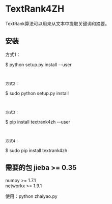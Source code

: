 ﻿# TextRank4ZH

TextRank算法可以用来从文本中提取关键词和摘要。
## 安装

方式1：

$ python setup.py install --user
```


方式2：
```
$ sudo python setup.py install
```


方式3：
```
$ pip install textrank4zh --user
```


方式4：
```
$ sudo pip install textrank4zh


## 需要的包 jieba >= 0.35  
numpy >= 1.7.1  
networkx >= 1.9.1  


使用：python zhaiyao.py